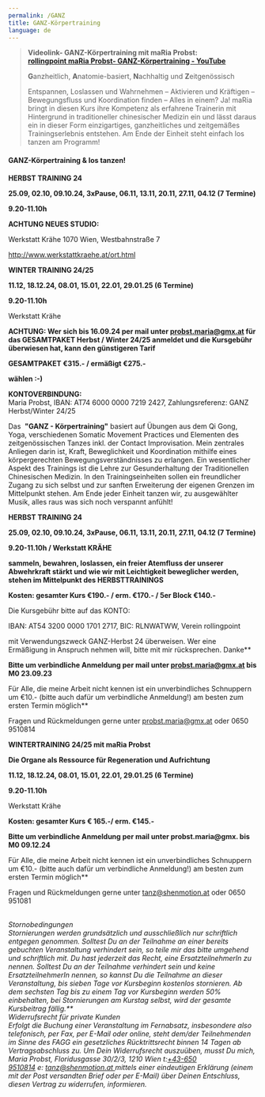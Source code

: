 ```yaml
---
permalink: /GANZ
title: GANZ-Körpertraining
language: de
---
```



> **Videolink- GANZ-Körpertraining mit maRia Probst:**\
> **[rollingpoint maRia Probst- GANZ-Körpertraining - YouTube](https://www.youtube.com/watch?v=6A5otnVZAg4)**
>
> **G**anzheitlich, **A**natomie-basiert, **N**achhaltig und **Z**eitgenössisch
>
> Entspannen, Loslassen und Wahrnehmen – Aktivieren und Kräftigen – Bewegungsfluss und Koordination finden – Alles in einem? Ja! maRia bringt in diesen Kurs ihre Kompetenz als erfahrene Trainerin mit Hintergrund in traditioneller chinesischer Medizin ein und lässt daraus ein in dieser Form einzigartiges, ganzheitliches und zeitgemäßes Trainingserlebnis entstehen. Am Ende der Einheit steht einfach los tanzen am Programm!



####  **GANZ-Körpertraining & los tanzen!**

**HERBST TRAINING 24**

**25.09, 02.10, 09.10.24, 3xPause, 06.11, 13.11, 20.11, 27.11, 04.12 (7 Termine)**

**9.20-11.10h**

**ACHTUNG NEUES STUDIO:**

Werkstatt Krähe
1070 Wien, Westbahnstraße 7

http://www.werkstattkraehe.at/ort.html

**WINTER TRAINING 24/25**

**11.12, 18.12.24, 08.01, 15.01, 22.01, 29.01.25 (6 Termine)**

**9.20-11.10h**

Werkstatt Krähe

**ACHTUNG: Wer sich bis 16.09.24 per mail unter probst.maria@gmx.at für das GESAMTPAKET Herbst / Winter 24/25 anmeldet und die Kursgebühr überwiesen hat, kann den günstigeren Tarif** 

**GESAMTPAKET €315.- / ermäßigt €275.-**

**wählen :-)**

**KONTOVERBINDUNG:**\
Maria Probst, IBAN: AT74 6000 0000 7219 2427, Zahlungsreferenz: GANZ  Herbst/Winter 24/25

Das  **"GANZ - Körpertraining"** basiert auf Übungen aus dem Qi Gong, Yoga, verschiedenen Somatic Movement Practices und Elementen des zeitgenössischen Tanzes inkl. der Contact Improvisation. Mein zentrales Anliegen darin ist, Kraft, Beweglichkeit und Koordination mithilfe eines körpergerechten Bewegungsverständnisses zu erlangen. Ein wesentlicher Aspekt des Trainings ist die Lehre zur Gesunderhaltung der Traditionellen Chinesischen Medizin. In den Trainingseinheiten sollen ein freundlicher Zugang zu sich selbst und zur sanften Erweiterung der eigenen Grenzen im Mittelpunkt stehen. Am Ende jeder Einheit tanzen wir, zu ausgewählter Musik, alles raus was sich noch verspannt anfühlt!

**HERBST TRAINING 24**

**25.09, 02.10, 09.10.24, 3xPause, 06.11, 13.11, 20.11, 27.11, 04.12 (7 Termine)**

**9.20-11.10h / Werkstatt KRÄHE**

**sammeln, bewahren, loslassen, ein freier Atemfluss der unserer Abwehrkraft stärkt und wie wir mit Leichtigkeit beweglicher werden, stehen im Mittelpunkt des HERBSTTRAININGS**

**Kosten: gesamter Kurs €190.- / erm. €170.- / 5er Block €140.-**

Die Kursgebühr bitte auf das KONTO:

IBAN: AT54 3200 0000 1701 2717, BIC: RLNWATWW, Verein rollingpoint

mit Verwendungszweck GANZ-Herbst 24 überweisen. Wer eine Ermäßigung in Anspruch nehmen will, bitte mit mir rücksprechen. Danke\*\*

**Bitte um verbindliche Anmeldung per mail unter [](mailto:tanz@shenmotion.at)probst.maria@gmx.at bis M0 23.09.23**

Für Alle, die meine Arbeit nicht kennen ist ein unverbindliches Schnuppern um €10.- (bitte auch dafür um verbindliche Anmeldung!) am besten zum ersten Termin möglich\*\*

Fragen und Rückmeldungen gerne unter [](mailto:tanz@shenmotion.at)probst.maria@gmx.at oder 0650 9510814



**WINTERTRAINING 24/25 mit maRia Probst** 

**Die Organe als Ressource für Regeneration und Aufrichtung**

**11.12, 18.12.24, 08.01, 15.01, 22.01, 29.01.25 (6 Termine)**

**9.20-11.10h**

Werkstatt Krähe

**Kosten: gesamter Kurs € 165.-/ erm. €145.-**

**Bitte um verbindliche Anmeldung per mail unter [](mailto:tanz@shenmotion.at)probst.maria@gmx. bis M0 09.12.24**

Für Alle, die meine Arbeit nicht kennen ist ein unverbindliches Schnuppern um €10.- (bitte auch dafür um verbindliche Anmeldung!) am besten zum ersten Termin möglich\*\*

Fragen und Rückmeldungen gerne unter [tanz@shenmotion.at](mailto:tanz@shenmotion.at) oder 0650 951081

\
*Stornobedingungen\
Stornierungen werden grundsätzlich und ausschließlich nur schriftlich entgegen genommen. Solltest Du an der Teilnahme an einer bereits gebuchten Veranstaltung verhindert sein, so teile mir das bitte umgehend und schriftlich mit. Du hast jederzeit das Recht, eine ErsatzteilnehmerIn zu nennen. Solltest Du an der Teilnahme verhindert sein und keine ErsatzteilnehmerIn nennen, so kannst Du die Teilnahme an dieser Veranstaltung, bis sieben Tage vor Kursbeginn kostenlos stornieren. Ab dem sechsten Tag bis zu einem Tag vor Kursbeginn werden 50% einbehalten, bei Stornierungen am Kurstag selbst, wird der gesamte Kursbeitrag fällig.\*\*\
Widerrufsrecht für private Kunden\
Erfolgt die Buchung einer Veranstaltung im Fernabsatz, insbesondere also telefonisch, per Fax, per E-Mail oder online, steht dem/der Teilnehmenden im Sinne des FAGG ein gesetzliches Rücktrittsrecht binnen 14 Tagen ab Vertragsabschluss zu. Um Dein Widerrufsrecht auszuüben, musst Du mich, Maria Probst, Floridusgasse 30/2/3, 1210 Wien t:[+43-650 9510814](<>) e: [tanz@shenmotion.at ](mailto:hdb.kurse@dibk.at)mittels einer eindeutigen Erklärung (einem mit der Post versandten Brief oder per E-Mail) über Deinen Entschluss, diesen Vertrag zu widerrufen, informieren.*

<!--EndFragment-->

![]()

![]()